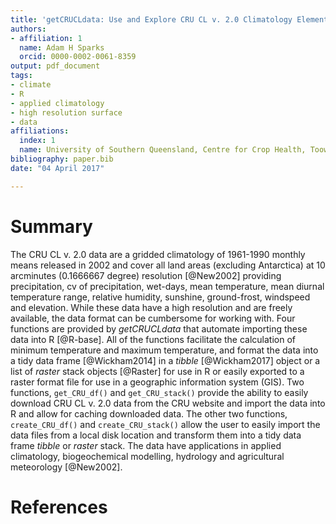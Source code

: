 ```yaml
---
title: 'getCRUCLdata: Use and Explore CRU CL v. 2.0 Climatology Elements in R'
authors:
- affiliation: 1
  name: Adam H Sparks
  orcid: 0000-0002-0061-8359
output: pdf_document
tags:
- climate
- R
- applied climatology
- high resolution surface
- data
affiliations:
  index: 1
  name: University of Southern Queensland, Centre for Crop Health, Toowoomba Queensland 4350, Australia
bibliography: paper.bib
date: "04 April 2017"

---
```


# Summary

The CRU CL v. 2.0 data are a gridded climatology of 1961-1990 monthly means released in 2002 and cover all land areas (excluding Antarctica) at 10 arcminutes (0.1666667 degree) resolution [@New2002] providing precipitation, cv of precipitation, wet-days, mean temperature, mean diurnal temperature range, relative humidity, sunshine, ground-frost, windspeed and elevation. While these data have a high resolution and are freely available, the data format can be cumbersome for working with. Four functions are provided by _getCRUCLdata_ that automate importing these data into R [@R-base]. All of the functions facilitate the calculation of minimum temperature and maximum temperature, and format the data into a tidy data frame [@Wickham2014] in a _tibble_ [@Wickham2017] object or a list of _raster_ stack objects [@Raster] for use in R or easily exported to a raster format file for use in a geographic information system (GIS). Two functions, `get_CRU_df()` and `get_CRU_stack()` provide the ability to easily download CRU CL v. 2.0 data from the CRU website and import the data into R and allow for caching downloaded data. The other two functions, `create_CRU_df()` and `create_CRU_stack()` allow the user to easily import the data files from a local disk location and transform them into a tidy data frame _tibble_ or _raster_ stack. The data have applications in applied climatology, biogeochemical modelling, hydrology and agricultural meteorology [@New2002].

# References
